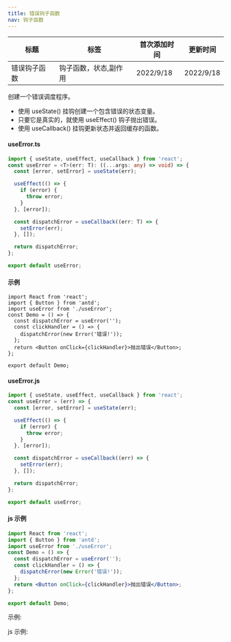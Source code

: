 ```yaml
---
title: 错误钩子函数
nav: 钩子函数
---
```


| 标题         | 标签                  | 首次添加时间 | 更新时间  |
| ------------ | --------------------- | ------------ | --------- |
| 错误钩子函数 | 钩子函数，状态,副作用 | 2022/9/18    | 2022/9/18 |

创建一个错误调度程序。

- 使用 useState() 挂钩创建一个包含错误的状态变量。
- 只要它是真实的，就使用 useEffect() 钩子抛出错误。
- 使用 useCallback() 挂钩更新状态并返回缓存的函数。

#### useError.ts

```ts
import { useState, useEffect, useCallback } from 'react';
const useError = <T>(err: T): ((...args: any) => void) => {
  const [error, setError] = useState(err);

  useEffect(() => {
    if (error) {
      throw error;
    }
  }, [error]);

  const dispatchError = useCallback((err: T) => {
    setError(err);
  }, []);

  return dispatchError;
};

export default useError;
```

#### 示例

```tsx | pure
import React from 'react';
import { Button } from 'antd';
import useError from './useError';
const Demo = () => {
  const dispatchError = useError('');
  const clickHandler = () => {
    dispatchError(new Error('错误!'));
  };
  return <Button onClick={clickHandler}>抛出错误</Button>;
};

export default Demo;
```

#### useError.js

```js
import { useState, useEffect, useCallback } from 'react';
const useError = (err) => {
  const [error, setError] = useState(err);

  useEffect(() => {
    if (error) {
      throw error;
    }
  }, [error]);

  const dispatchError = useCallback((err) => {
    setError(err);
  }, []);

  return dispatchError;
};

export default useError;
```

#### js 示例

```jsx | pure
import React from 'react';
import { Button } from 'antd';
import useError from './useError';
const Demo = () => {
  const dispatchError = useError('');
  const clickHandler = () => {
    dispatchError(new Error('错误!'));
  };
  return <Button onClick={clickHandler}>抛出错误</Button>;
};

export default Demo;
```

示例:

<code src="./Demo.zh-CN.tsx" id="errorTsDemoZH"></code>

js 示例:

<code src="./js/Demo.zh-CN.jsx" id="errorJsDemoZH"></code>
